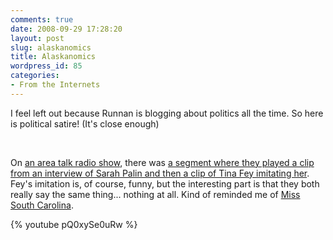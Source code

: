 ```yaml
---
comments: true
date: 2008-09-29 17:28:20
layout: post
slug: alaskanomics
title: Alaskanomics
wordpress_id: 85
categories:
- From the Internets
---
```


I feel left out because Runnan is blogging about politics all the time. So here is political satire! (It's close enough)




 




On [an area talk radio show](http://en.wikipedia.org/wiki/WGN_(AM)), there was [a segment where they played a clip from an interview of Sarah Palin and then a clip of Tina Fey imitating her](http://wgnradio.com/index.php?option=com_content&task=view&id=44982&Itemid=558). Fey's imitation is, of course, funny, but the interesting part is that they both really say the same thing... nothing at all. Kind of reminded me of [Miss South Carolina](http://www.youtube.com/watch?v=lj3iNxZ8Dww).




{% youtube pQ0xySe0uRw %}
